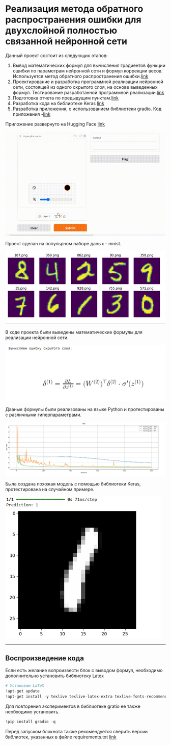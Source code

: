 # Реализация метода обратного распространения ошибки для двухслойной полностью связанной нейронной сети 
Данный проект состоит из следующих этапов:

1. Вывод математических формул для вычисления градиентов функции ошибки по параметрам нейронной сети и формул коррекции весов. Используется метод обратного распространения ошибки.[link](https://github.com/AnnaPakir/mnist/blob/main/mnist_model.ipynb)
2. Проектирование и разработка программной реализации нейронной сети, состоящей из одного скрытого слоя, на основе выведенных формул. Тестирование разработанной программной реализации.[link](https://github.com/AnnaPakir/mnist/blob/main/mnist_model.ipynb)
3. Подготовка отчета по предыдущим пунктам.[link](https://github.com/AnnaPakir/mnist/blob/main/%D0%9E%D1%82%D1%87%D0%B5%D1%82.pdf)
4. Разработка кода на библиотеке Keras [link](https://github.com/AnnaPakir/mnist/blob/main/mnist_model.ipynb)
5. Разработка приложения, с использованием библиотеки gradio. Код приложения -[link](https://github.com/AnnaPakir/mnist/blob/main/app.py)

Приложение развернуто на Hugging Face [link](https://huggingface.co/spaces/AnnaPakir/mnist)

![plot](https://github.com/AnnaPakir/mnist/blob/main/mnist.gif)

Проект сделан на попульрном наборе даных - mnist.

![plot](https://github.com/AnnaPakir/mnist/blob/main/mnist.png)

В ходе проекта были выведены математические формулы для реализации нейронной сети. 

![plot](https://github.com/AnnaPakir/mnist/blob/main/form.png)

Дааные формулы были реализованы на языке Python  и протестированы с различными гиперпараметрами.

![plot](https://github.com/AnnaPakir/mnist/blob/main/loss.png)

Была создана похожая модель с помощью библиотеки Keras, протестирована на случайном примере.

![plot](https://github.com/AnnaPakir/mnist/blob/main/keras.png)

***
## Воспроизведение кода

Если есть желание вопроизвести блок с выводом формул, необходимо дополнительно установить библиотеку Latex 

```python
# Установим LaTeX
!apt-get update
!apt-get install -y texlive texlive-latex-extra texlive-fonts-recommended dvipng cm-super
```
Для повторения экспериментов в библиотеке gratio ее также необходимо установить.

```python
!pip install gradio -q
```
Перед запуском блокнота также рекомендуется сверить версии библиотек, указанных в файле requirements.txt [link](https://github.com/AnnaPakir/mnist/blob/main/requirements.txt)



